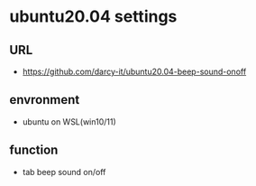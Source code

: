 # ubuntu20.04 settings

## URL
* https://github.com/darcy-it/ubuntu20.04-beep-sound-onoff

## envronment
* ubuntu on WSL(win10/11) 
## function
* tab beep sound on/off

